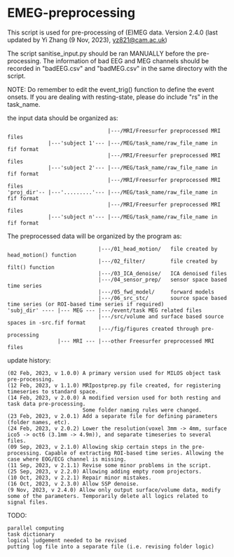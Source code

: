 # EMEG-preprocessing

This script is used for pre-processing of (E)MEG data.
Version 2.4.0 (last updated by Yi Zhang (9 Nov, 2023), yz821@cam.ac.uk)

The script sanitise_input.py should be ran MANUALLY before the pre-processing.
The information of bad EEG and MEG channels should be recorded in
"badEEG.csv" and "badMEG.csv" in the same directory with the script.

NOTE: Do remember to edit the event_trig() function to define the event onsets.
If you are dealing with resting-state, please do include "rs" in the task_name.

the input data should be organized as:

                                    |---/MRI/Freesurfer preprocessed MRI files
                 |---'subject 1'--- |---/MEG/task_name/raw_file_name in fif format
                                    |---/MRI/Freesurfer preprocessed MRI files
                 |---'subject 2'--- |---/MEG/task_name/raw_file_name in fif format
                                    |---/MRI/Freesurfer preprocessed MRI files
    'proj_dir'-- |---'.........'--- |---/MEG/task_name/raw_file_name in fif format
                                    |---/MRI/Freesurfer preprocessed MRI files
                 |---'subject n'--- |---/MEG/task_name/raw_file_name in fif format

The preprocessed data will be organized by the program as:

                                 |---/01_head_motion/   file created by head_motion() function
                                 |---/02_filter/        file created by filt() function
                                 |---/03_ICA_denoise/   ICA denoised files
                                 |---/04_sensor_prep/   sensor space based time series
                                 |---/05_fwd_model/     forward models
                                 |---/06_src_stc/       source space based time series (or ROI-based time series if required)
    'subj_dir' ---- |--- MEG --- |---/event/task MEG related files
                                 |---/src/volume and surface based source spaces in -src.fif format
                                 |---/fig/figures created through pre-processing                             
                    |--- MRI --- |---other Freesurfer preprocessed MRI files

update history:

    (02 Feb, 2023, v 1.0.0) A primary version used for MILOS object task pre-processing.
    (12 Feb, 2023, v 1.1.0) MRIpostprep.py file created, for registering timeseries to standard space.
    (14 Feb, 2023, v 2.0.0) A modified version used for both resting and task data pre-processing.
                            Some folder naming rules were changed.
    (23 Feb, 2023, v 2.0.1) Add a separate file for defining parameters (folder names, etc).
    (24 Feb, 2023, v 2.0.2) Lower the resolution(voxel 3mm -> 4mm, surface ico5 -> oct6 (3.1mm -> 4.9m)), and separate timeseries to several files.
    (09 Sep, 2023, v 2.1.0) Allowing skip certain steps in the pre-processing. Capable of extracting ROI-based time series. Allowing the case where EOG/ECG channel is missing.
    (11 Sep, 2023, v 2.1.1) Revise some minor problems in the script.
    (25 Sep, 2023, v 2.2.0) Allowing adding empty room projectors.
    (10 Oct, 2023, v 2.2.1) Repair minor mistakes.
    (16 Oct, 2023, v 2.3.0) Allow SSP denoise.
    (9 Nov, 2023, v 2.4.0) Allow only output surface/volume data, modify some of the parameters. Temporarily delete all logics related to signal files.

TODO:

    parallel computing
    task dictionary
    logical judgement needed to be revised
    putting log file into a separate file (i.e. revising folder logic)
